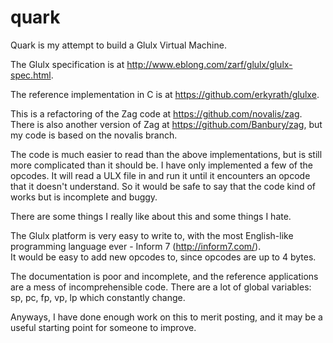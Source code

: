 # quark
Quark is my attempt to build a Glulx Virtual Machine.  

The Glulx specification is at http://www.eblong.com/zarf/glulx/glulx-spec.html.

The reference implementation in C is at https://github.com/erkyrath/glulxe.

This is a refactoring of the Zag code at https://github.com/novalis/zag.  
There is also another version of Zag at https://github.com/Banbury/zag, but my code is based on the novalis branch.

The code is much easier to read than the above implementations, but is still more complicated than it should be. I have only implemented
a few of the opcodes.  It will read a ULX file in and run it until it encounters an opcode that it doesn't understand.  So it would be safe
to say that the code kind of works but is incomplete and buggy.

There are some things I really like about this and some things I hate.

The Glulx platform is very easy to write to, with the most English-like programming language ever - Inform  7 (http://inform7.com/).  
It would be easy to add new opcodes to, since opcodes are up to 4 bytes.

The documentation is poor and incomplete, and the reference applications are a mess of incomprehensible code.  There are a lot of global
variables: sp, pc, fp, vp, lp which constantly change.

Anyways, I have done enough work on this to merit posting, and it may be a useful starting point for someone to improve.
